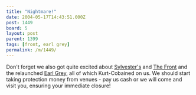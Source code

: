 ```yaml
---
title: "Nightmare!"
date: 2004-05-17T14:43:51.000Z
post: 1449
board: 5
layout: post
parent: 1399
tags: [front, earl grey]
permalink: /m/1449/
---
```

Don't forget we also got quite excited about <a href="/wiki/sylvester+s">Sylvester's</a> and <a href="/wiki/front">The Front</a> and the relaunched <a href="/wiki/earl+grey">Earl Grey</a>, all of which Kurt-Cobained on us. We should start taking protection money from venues - pay us cash or we will come and visit you, ensuring your immediate closure!

